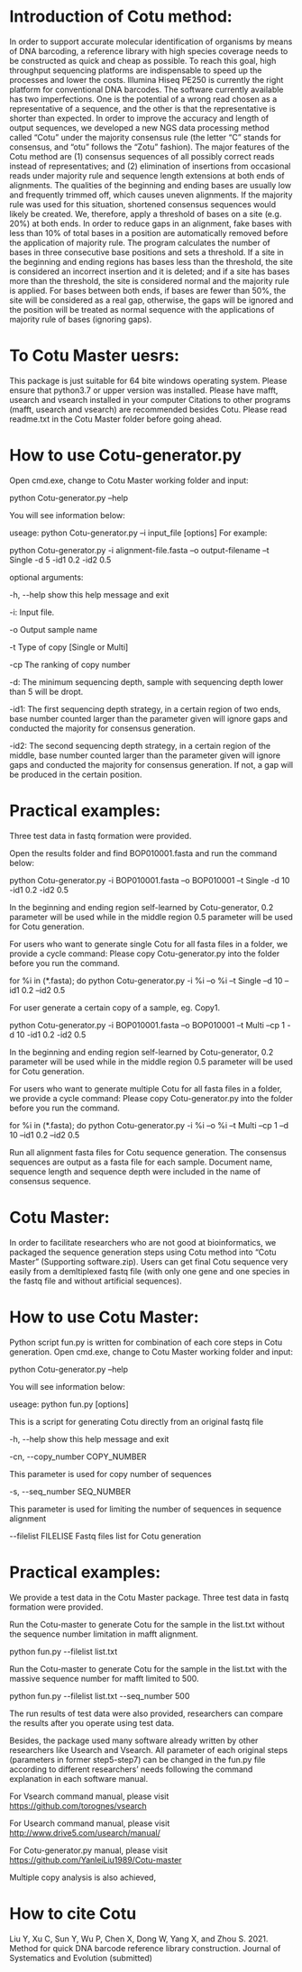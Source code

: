 # Introduction of Cotu method:
In order to support accurate molecular identification of organisms by means of DNA barcoding, a reference library with high species coverage needs to be constructed as quick and cheap as possible. To reach this goal, high throughput sequencing platforms are indispensable to speed up the processes and lower the costs. Illumina Hiseq PE250 is currently the right platform for conventional DNA barcodes. 
The software currently available has two imperfections. One is the potential of a wrong read chosen as a representative of a sequence, and the other is that the representative is shorter than expected. In order to improve the accuracy and length of output sequences, we developed a new NGS data processing method called “Cotu” under the majority consensus rule (the letter “C” stands for consensus, and “otu” follows the “Zotu” fashion). The major features of the Cotu method are (1) consensus sequences of all possibly correct reads instead of representatives; and (2) elimination of insertions from occasional reads under majority rule and sequence length extensions at both ends of alignments. The qualities of the beginning and ending bases are usually low and frequently trimmed off, which causes uneven alignments. If the majority rule was used for this situation, shortened consensus sequences would likely be created. We, therefore, apply a threshold of bases on a site (e.g. 20%) at both ends. In order to reduce gaps in an alignment, fake bases with less than 10% of total bases in a position are automatically removed before the application of majority rule. The program calculates the number of bases in three consecutive base positions and sets a threshold. If a site in the beginning and ending regions has bases less than the threshold, the site is considered an incorrect insertion and it is deleted; and if a site has bases more than the threshold, the site is considered normal and the majority rule is applied. For bases between both ends, if bases are fewer than 50%, the site will be considered as a real gap, otherwise, the gaps will be ignored and the position will be treated as normal sequence with the applications of majority rule of bases (ignoring gaps).

# To Cotu Master uesrs:
This package is just suitable for 64 bite windows operating system.
Please ensure that python3.7 or upper version was installed.
Please have mafft, usearch and vsearch installed in your computer 
Citations to other programs (mafft, usearch and vsearch) are recommended besides Cotu.
Please read readme.txt in the Cotu Master folder before going ahead.

# How to use Cotu-generator.py
Open cmd.exe, change to Cotu Master working folder and input:

python Cotu-generator.py –help

You will see information below:

useage: python Cotu-generator.py –i input_file [options] For example:

python Cotu-generator.py -i alignment-file.fasta –o output-filename –t Single -d 5 -id1 0.2 -id2 0.5

optional arguments:

-h, --help show this help message and exit

-i: Input file.

-o Output sample name

-t Type of copy [Single or Multi]

-cp The ranking of copy number

-d: The minimum sequencing depth, sample with sequencing depth lower than 5 will be dropt.

-id1: The first sequencing depth strategy, in a certain region of two ends, base number counted larger than the parameter given will ignore gaps and conducted the majority for consensus generation.

-id2: The second sequencing depth strategy, in a certain region of the middle, base number counted larger than the parameter given will ignore gaps and conducted the majority for consensus generation. If not, a gap will be produced in the certain position.

# Practical examples:

Three test data in fastq formation were provided.

Open the results folder and find BOP010001.fasta and run the command below:

python Cotu-generator.py -i BOP010001.fasta –o BOP010001 –t Single -d 10 -id1 0.2 -id2 0.5

In the beginning and ending region self-learned by Cotu-generator, 0.2 parameter will be used while in the middle region 0.5 parameter will be used for Cotu generation.

For users who want to generate single Cotu for all fasta files in a folder, we provide a cycle command: Please copy Cotu-generator.py into the folder before you run the command.

for %i in (*.fasta); do python Cotu-generator.py -i %i –o %i –t Single –d 10 –id1 0.2 –id2 0.5

For user generate a certain copy of a sample, eg. Copy1.

python Cotu-generator.py -i BOP010001.fasta –o BOP010001 –t Multi –cp 1 -d 10 -id1 0.2 -id2 0.5

In the beginning and ending region self-learned by Cotu-generator, 0.2 parameter will be used while in the middle region 0.5 parameter will be used for Cotu generation.

For users who want to generate multiple Cotu for all fasta files in a folder, we provide a cycle command: Please copy Cotu-generator.py into the folder before you run the command.

for %i in (*.fasta); do python Cotu-generator.py -i %i –o %i –t Multi –cp 1 –d 10 –id1 0.2 –id2 0.5

Run all alignment fasta files for Cotu sequence generation.
The consensus sequences are output as a fasta file for each sample. Document name, sequence length and sequence depth were included in the name of consensus sequence. 


# Cotu Master:
In order to facilitate researchers who are not good at bioinformatics, we packaged the sequence generation steps using Cotu method into “Cotu Master” (Supporting software.zip). Users can get final Cotu sequence very easily from a demltiplexed fastq file (with only one gene and one species in the fastq file and without artificial sequences).

# How to use Cotu Master:
Python script fun.py is written for combination of each core steps in Cotu generation. Open cmd.exe, change to Cotu Master working folder and input:

python Cotu-generator.py –help

You will see information below:

useage: python fun.py [options]

This is a script for generating Cotu directly from an original fastq file

-h, --help show this help message and exit

-cn, --copy_number COPY_NUMBER

This parameter is used for copy number of sequences

-s, --seq_number SEQ_NUMBER

This parameter is used for limiting the number of sequences in sequence alignment

--filelist FILELISE	Fastq files list for Cotu generation
# Practical examples:
We provide a test data in the Cotu Master package. Three test data in fastq formation were provided.

Run the Cotu-master to generate Cotu for the sample in the list.txt without the sequence number limitation in mafft alignment.

python fun.py --filelist list.txt

Run the Cotu-master to generate Cotu for the sample in the list.txt with the massive sequence number for mafft limited to 500.

python fun.py --filelist list.txt --seq_number 500

The run results of test data were also provided, researchers can compare the results after you operate using test data.

Besides, the package used many software already written by other researchers like Usearch and Vsearch. All parameter of each original steps (parameters in former step5-step7) can be changed in the fun.py file according to different researchers’ needs following the command explanation in each software manual.

For Vsearch command manual, please visit https://github.com/torognes/vsearch

For Usearch command manual, please visit http://www.drive5.com/usearch/manual/

For Cotu-generator.py manual, please visit https://github.com/YanleiLiu1989/Cotu-master

Multiple copy analysis is also achieved, 

# How to cite Cotu
Liu Y, Xu C, Sun Y, Wu P, Chen X, Dong W, Yang X, and Zhou S. 2021. Method for quick DNA barcode reference library construction. Journal of Systematics and Evolution (submitted)
